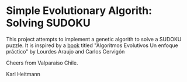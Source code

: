 # Simple Evolutionary Algorith: Solving SUDOKU

This project attempts to implement a genetic algorith to solve a SUDOKU puzzle.
It is inspired by a [book](https://www.amazon.com/Algoritmos-Evolutivos-Enfoque-Practico-Spanish/dp/6077686298)
titled "Algoritmos Evolutivos Un enfoque práctico" by Lourdes Araujo and Carlos
Cervigón

Cheers from Valparaíso Chile.

Karl Heitmann

